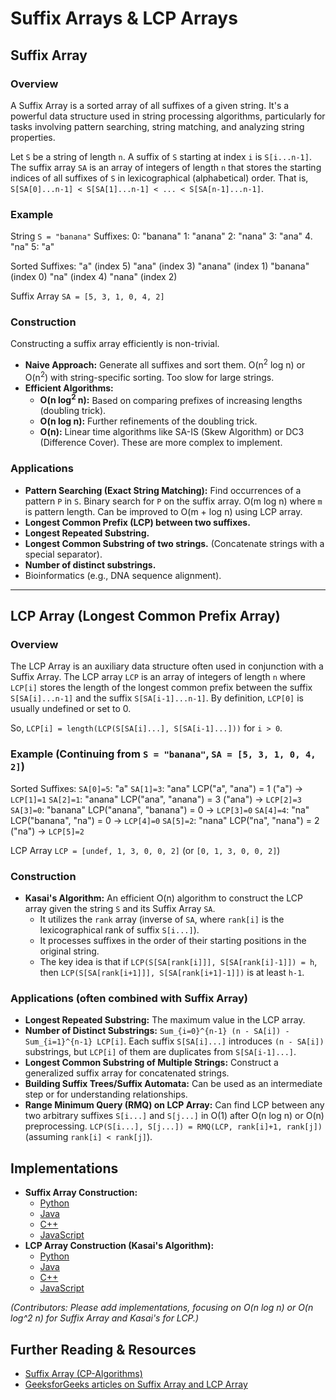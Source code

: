 # Suffix Arrays & LCP Arrays

## Suffix Array

### Overview

A Suffix Array is a sorted array of all suffixes of a given string. It's a powerful data structure used in string processing algorithms, particularly for tasks involving pattern searching, string matching, and analyzing string properties.

Let `S` be a string of length `n`. A suffix of `S` starting at index `i` is `S[i...n-1]`.
The suffix array `SA` is an array of integers of length `n` that stores the starting indices of all suffixes of `S` in lexicographical (alphabetical) order.
That is, `S[SA[0]...n-1] < S[SA[1]...n-1] < ... < S[SA[n-1]...n-1]`.

### Example

String `S = "banana"`
Suffixes:
0: "banana"
1: "anana"
2: "nana"
3: "ana"
4. "na"
5: "a"

Sorted Suffixes:
"a"       (index 5)
"ana"     (index 3)
"anana"   (index 1)
"banana"  (index 0)
"na"      (index 4)
"nana"    (index 2)

Suffix Array `SA = [5, 3, 1, 0, 4, 2]`

### Construction

Constructing a suffix array efficiently is non-trivial.
*   **Naive Approach:** Generate all suffixes and sort them. O(n<sup>2</sup> log n) or O(n<sup>2</sup>) with string-specific sorting. Too slow for large strings.
*   **Efficient Algorithms:**
    *   **O(n log<sup>2</sup> n):** Based on comparing prefixes of increasing lengths (doubling trick).
    *   **O(n log n):** Further refinements of the doubling trick.
    *   **O(n):** Linear time algorithms like SA-IS (Skew Algorithm) or DC3 (Difference Cover). These are more complex to implement.

### Applications

*   **Pattern Searching (Exact String Matching):** Find occurrences of a pattern `P` in `S`. Binary search for `P` on the suffix array. O(m log n) where `m` is pattern length. Can be improved to O(m + log n) using LCP array.
*   **Longest Common Prefix (LCP) between two suffixes.**
*   **Longest Repeated Substring.**
*   **Longest Common Substring of two strings.** (Concatenate strings with a special separator).
*   **Number of distinct substrings.**
*   Bioinformatics (e.g., DNA sequence alignment).

---

## LCP Array (Longest Common Prefix Array)

### Overview

The LCP Array is an auxiliary data structure often used in conjunction with a Suffix Array. The LCP array `LCP` is an array of integers of length `n` where `LCP[i]` stores the length of the longest common prefix between the suffix `S[SA[i]...n-1]` and the suffix `S[SA[i-1]...n-1]`.
By definition, `LCP[0]` is usually undefined or set to 0.

So, `LCP[i] = length(LCP(S[SA[i]...], S[SA[i-1]...]))` for `i > 0`.

### Example (Continuing from `S = "banana"`, `SA = [5, 3, 1, 0, 4, 2]`)

Sorted Suffixes:
`SA[0]=5`: "a"
`SA[1]=3`: "ana"        LCP("a", "ana") = 1 ("a") -> `LCP[1]=1`
`SA[2]=1`: "anana"      LCP("ana", "anana") = 3 ("ana") -> `LCP[2]=3`
`SA[3]=0`: "banana"     LCP("anana", "banana") = 0 -> `LCP[3]=0`
`SA[4]=4`: "na"         LCP("banana", "na") = 0 -> `LCP[4]=0`
`SA[5]=2`: "nana"       LCP("na", "nana") = 2 ("na") -> `LCP[5]=2`

LCP Array `LCP = [undef, 1, 3, 0, 0, 2]` (or `[0, 1, 3, 0, 0, 2]`)

### Construction

*   **Kasai's Algorithm:** An efficient O(n) algorithm to construct the LCP array given the string `S` and its Suffix Array `SA`.
    *   It utilizes the `rank` array (inverse of `SA`, where `rank[i]` is the lexicographical rank of suffix `S[i...]`).
    *   It processes suffixes in the order of their starting positions in the original string.
    *   The key idea is that if `LCP(S[SA[rank[i]]], S[SA[rank[i]-1]]) = h`, then `LCP(S[SA[rank[i+1]]], S[SA[rank[i+1]-1]])` is at least `h-1`.

### Applications (often combined with Suffix Array)

*   **Longest Repeated Substring:** The maximum value in the LCP array.
*   **Number of Distinct Substrings:** `Sum_{i=0}^{n-1} (n - SA[i]) - Sum_{i=1}^{n-1} LCP[i]`. Each suffix `S[SA[i]...]` introduces `(n - SA[i])` substrings, but `LCP[i]` of them are duplicates from `S[SA[i-1]...]`.
*   **Longest Common Substring of Multiple Strings:** Construct a generalized suffix array for concatenated strings.
*   **Building Suffix Trees/Suffix Automata:** Can be used as an intermediate step or for understanding relationships.
*   **Range Minimum Query (RMQ) on LCP Array:** Can find LCP between any two arbitrary suffixes `S[i...]` and `S[j...]` in O(1) after O(n log n) or O(n) preprocessing. `LCP(S[i...], S[j...]) = RMQ(LCP, rank[i]+1, rank[j])` (assuming `rank[i] < rank[j]`).

## Implementations

*   **Suffix Array Construction:**
    *   [Python](./Implementations/Python/suffix_array.py)
    *   [Java](./Implementations/Java/SuffixArray.java)
    *   [C++](./Implementations/Cpp/suffix_array.cpp)
    *   [JavaScript](./Implementations/JavaScript/suffixArray.js)
*   **LCP Array Construction (Kasai's Algorithm):**
    *   [Python](./Implementations/Python/lcp_array_kasai.py)
    *   [Java](./Implementations/Java/LCPArrayKasai.java)
    *   [C++](./Implementations/Cpp/lcp_array_kasai.cpp)
    *   [JavaScript](./Implementations/JavaScript/lcpArrayKasai.js)

*(Contributors: Please add implementations, focusing on O(n log n) or O(n log^2 n) for Suffix Array and Kasai's for LCP.)*

## Further Reading & Resources

*   [Suffix Array (CP-Algorithms)](https://cp-algorithms.com/string/suffix-array.html)
*   [GeeksforGeeks articles on Suffix Array and LCP Array](https://www.geeksforgeeks.org/suffix-array-set-1-introduction/)
